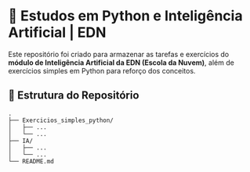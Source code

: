 # 🤖 Estudos em Python e Inteligência Artificial | EDN

Este repositório foi criado para armazenar as tarefas e exercícios do **módulo de Inteligência Artificial da EDN (Escola da Nuvem)**, além de exercícios simples em Python para reforço dos conceitos.

## 📁 Estrutura do Repositório

```plaintext
.
├── Exercicios_simples_python/
│   ├── ...
│   └── ...
├── IA/
│   ├── ...
│   └── ...
└── README.md
